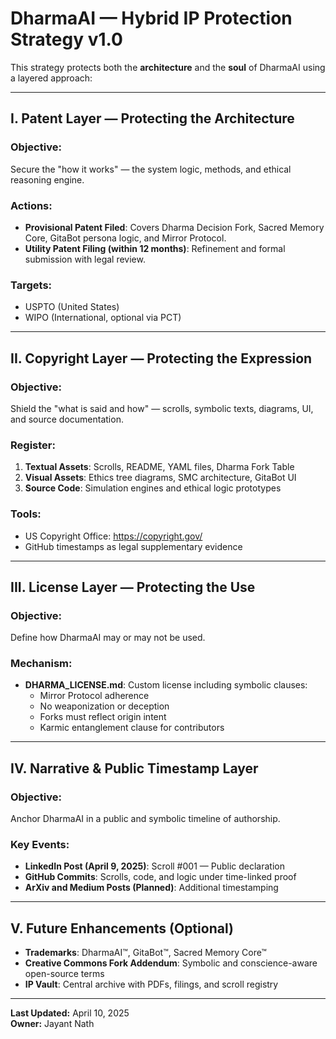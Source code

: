 # DharmaAI — Hybrid IP Protection Strategy v1.0

This strategy protects both the **architecture** and the **soul** of DharmaAI using a layered approach:

---

## I. Patent Layer — Protecting the Architecture

### Objective:
Secure the "how it works" — the system logic, methods, and ethical reasoning engine.

### Actions:
- **Provisional Patent Filed**: Covers Dharma Decision Fork, Sacred Memory Core, GitaBot persona logic, and Mirror Protocol.
- **Utility Patent Filing (within 12 months)**: Refinement and formal submission with legal review.

### Targets:
- USPTO (United States)
- WIPO (International, optional via PCT)

---

## II. Copyright Layer — Protecting the Expression

### Objective:
Shield the "what is said and how" — scrolls, symbolic texts, diagrams, UI, and source documentation.

### Register:
1. **Textual Assets**: Scrolls, README, YAML files, Dharma Fork Table
2. **Visual Assets**: Ethics tree diagrams, SMC architecture, GitaBot UI
3. **Source Code**: Simulation engines and ethical logic prototypes

### Tools:
- US Copyright Office: https://copyright.gov/
- GitHub timestamps as legal supplementary evidence

---

## III. License Layer — Protecting the Use

### Objective:
Define how DharmaAI may or may not be used.

### Mechanism:
- **DHARMA_LICENSE.md**: Custom license including symbolic clauses:
  - Mirror Protocol adherence
  - No weaponization or deception
  - Forks must reflect origin intent
  - Karmic entanglement clause for contributors

---

## IV. Narrative & Public Timestamp Layer

### Objective:
Anchor DharmaAI in a public and symbolic timeline of authorship.

### Key Events:
- **LinkedIn Post (April 9, 2025)**: Scroll #001 — Public declaration
- **GitHub Commits**: Scrolls, code, and logic under time-linked proof
- **ArXiv and Medium Posts (Planned)**: Additional timestamping

---

## V. Future Enhancements (Optional)

- **Trademarks**: DharmaAI™, GitaBot™, Sacred Memory Core™
- **Creative Commons Fork Addendum**: Symbolic and conscience-aware open-source terms
- **IP Vault**: Central archive with PDFs, filings, and scroll registry

---

**Last Updated:** April 10, 2025  
**Owner:** Jayant Nath
